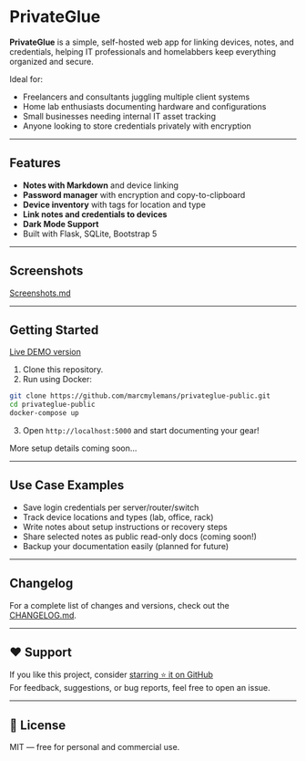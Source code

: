 # PrivateGlue

**PrivateGlue** is a simple, self-hosted web app for linking devices, notes, and credentials, helping IT professionals and homelabbers keep everything organized and secure.

Ideal for:
- Freelancers and consultants juggling multiple client systems
- Home lab enthusiasts documenting hardware and configurations
- Small businesses needing internal IT asset tracking
- Anyone looking to store credentials privately with encryption

---

## Features

- **Notes with Markdown** and device linking
- **Password manager** with encryption and copy-to-clipboard
- **Device inventory** with tags for location and type
- **Link notes and credentials to devices**
- **Dark Mode Support**
- Built with Flask, SQLite, Bootstrap 5

---

## Screenshots

[Screenshots.md](.source/documentation/Screenshots.md)


---

## Getting Started

[Live DEMO version](https://privateglue.demo.mylemans.online/)

1. Clone this repository.
2. Run using Docker:

```bash
git clone https://github.com/marcmylemans/privateglue-public.git
cd privateglue-public
docker-compose up
```

3. Open `http://localhost:5000` and start documenting your gear!

More setup details coming soon...

---

## Use Case Examples

- Save login credentials per server/router/switch
- Track device locations and types (lab, office, rack)
- Write notes about setup instructions or recovery steps
- Share selected notes as public read-only docs (coming soon!)
- Backup your documentation easily (planned for future)

---

## Changelog
 
For a complete list of changes and versions, check out the [CHANGELOG.md](.source/documentation/CHANGELOG.md).

---

## ❤️ Support

If you like this project, consider [starring ⭐ it on GitHub](https://github.com/marcmylemans/privateglue-public)  
For feedback, suggestions, or bug reports, feel free to open an issue.

---

## 📜 License

MIT — free for personal and commercial use.
